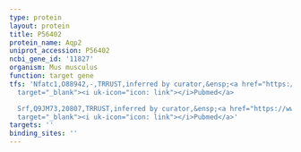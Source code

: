 ```yaml
---
type: protein
layout: protein
title: P56402
protein_name: Aqp2
uniprot_accession: P56402
ncbi_gene_id: '11827'
organism: Mus musculus
function: target gene
tfs: 'Nfatc1,O88942,-,TRRUST,inferred by curator,&ensp;<a href="https://www.ncbi.nlm.nih.gov/pubmed/?term=17166937%5Buid%5D"
  target="_blank"><i uk-icon="icon: link"></i>Pubmed</a>

  Srf,Q9JM73,20807,TRRUST,inferred by curator,&ensp;<a href="https://www.ncbi.nlm.nih.gov/pubmed/?term=19190182%5Buid%5D"
  target="_blank"><i uk-icon="icon: link"></i>Pubmed</a>'
targets: ''
binding_sites: ''
---
```

